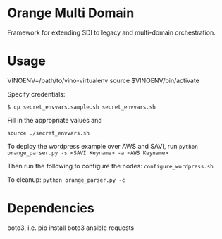 Orange Multi Domain
===================
Framework for extending SDI to legacy and  multi-domain orchestration.

Usage
=====
VINOENV=/path/to/vino-virtualenv
source $VINOENV/bin/activate

Specify credentials: 

`$ cp secret_envvars.sample.sh secret_envvars.sh`

Fill in the appropriate values and

`source ./secret_envvars.sh`

To deploy the wordpress example over AWS and SAVI, run 
`python orange_parser.py -s <SAVI Keyname> -a <AWS Keyname>`

Then run the following to configure the nodes:
`configure_wordpress.sh`

To cleanup:
`python orange_parser.py -c`


Dependencies
============
boto3, i.e. pip install boto3
ansible
requests
